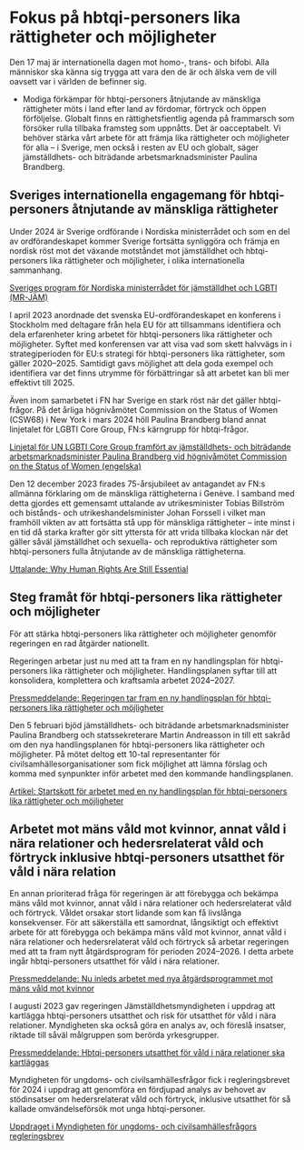 # Fokus på hbtqi-personers lika rättigheter och möjligheter

Den 17 maj är internationella dagen mot homo-, trans- och bifobi. Alla människor ska känna sig trygga att vara den de är och älska vem de vill oavsett var i världen de befinner sig.

- Modiga förkämpar för hbtqi-personers åtnjutande av mänskliga rättigheter möts i land efter land av fördomar, förtryck och öppen förföljelse. Globalt finns en rättighetsfientlig agenda på frammarsch som försöker rulla tillbaka framsteg som uppnåtts. Det är oacceptabelt. Vi behöver stärka vårt arbete för att främja lika rättigheter och möjligheter för alla – i Sverige, men också i resten av EU och globalt, säger jämställdhets- och biträdande arbetsmarknadsminister Paulina Brandberg.

## Sveriges internationella engagemang för hbtqi-personers åtnjutande av mänskliga rättigheter

Under 2024 är Sverige ordförande i Nordiska ministerrådet och som en del av ordförandeskapet kommer Sverige fortsätta synliggöra och främja en nordisk röst mot det växande motståndet mot jämställdhet och hbtqi-personers lika rättigheter och möjligheter, i olika internationella sammanhang.

[Sveriges program för Nordiska ministerrådet för jämställdhet och LGBTI (MR-JÄM)](/regeringens-politik/sveriges-ordforandeskap-i-nordiska-ministerradet-2024/sveriges-program-for-nordiska-ministerradet-for-jamstalldhet-och-lgbti-mr-jam/)

I april 2023 anordnade det svenska EU-ordförandeskapet en konferens i Stockholm med deltagare från hela EU för att tillsammans identifiera och dela erfarenheter kring arbetet för hbtqi-personers lika rättigheter och möjligheter. Syftet med konferensen var att visa vad som skett halvvägs in i strategiperioden för EU:s strategi för hbtqi-personers lika rättigheter, som gäller 2020–2025. Samtidigt gavs möjlighet att dela goda exempel och identifiera var det finns utrymme för förbättringar så att arbetet kan bli mer effektivt till 2025.

Även inom samarbetet i FN har Sverige en stark röst när det gäller hbtqi-frågor. På det årliga högnivåmötet Commission on the Status of Women (CSW68) i New York i mars 2024 höll Paulina Brandberg bland annat linjetalet för LGBTI Core Group, FN:s kärngrupp för hbtqi-frågor.

[Linjetal för UN LGBTI Core Group framfört av jämställdhets- och biträdande arbetsmarknadsminister Paulina Brandberg vid högnivåmötet Commission on the Status of Women (engelska)](/tal/2024/03/tal-av-paulina-brandberg-pa-csw68/)

Den 12 december 2023 firades 75-årsjubileet av antagandet av FN:s allmänna förklaring om de mänskliga rättigheterna i Genève. I samband med detta gjordes ett gemensamt uttalande av utrikesminister Tobias Billström och bistånds- och utrikeshandelsminister Johan Forssell i vilket man framhöll vikten av att fortsätta stå upp för mänskliga rättigheter – inte minst i en tid då starka krafter gör sitt yttersta för att vrida tillbaka klockan när det gäller såväl jämställdhet och sexuella- och reproduktiva rättigheter som hbtqi-personers fulla åtnjutande av de mänskliga rättigheterna.

[Uttalande: Why Human Rights Are Still Essential](/tal/2024/03/tal-av-paulina-brandberg-pa-csw68/)

## Steg framåt för hbtqi-personers lika rättigheter och möjligheter

För att stärka hbtqi-personers lika rättigheter och möjligheter genomför regeringen en rad åtgärder nationellt.

Regeringen arbetar just nu med att ta fram en ny handlingsplan för hbtqi-personers lika rättigheter och möjligheter. Handlingsplanen syftar till att konsolidera, komplettera och kraftsamla arbetet 2024–2027.

[Pressmeddelande: Regeringen tar fram en ny handlingsplan för hbtqi-personers lika rättigheter och möjligheter](/pressmeddelanden/2024/02/regeringen-tar-fram-en-ny-handlingsplan-for-hbtqi-personers-lika-rattigheter-och-mojligheter/)

Den 5 februari bjöd jämställdhets- och biträdande arbetsmarknadsminister Paulina Brandberg och statssekreterare Martin Andreasson in till ett sakråd om den nya handlingsplanen för hbtqi-personers lika rättigheter och möjligheter. På mötet deltog ett 10-tal representanter för civilsamhällesorganisationer som fick möjlighet att lämna förslag och komma med synpunkter inför arbetet med den kommande handlingsplanen.

[Artikel: Startskott för arbetet med en ny handlingsplan för hbtqi-personers lika rättigheter och möjligheter](/artiklar/2024/02/startskott-for-arbetet-med-en-ny-handlingsplan-for-hbtqi-personers-lika-rattigheter-och-mojligheter/)

## Arbetet mot mäns våld mot kvinnor, annat våld i nära relationer och hedersrelaterat våld och förtryck inklusive hbtqi-personers utsatthet för våld i nära relation

En annan prioriterad fråga för regeringen är att förebygga och bekämpa mäns våld mot kvinnor, annat våld i nära relationer och hedersrelaterat våld och förtryck. Våldet orsakar stort lidande som kan få livslånga konsekvenser. För att säkerställa ett samordnat, långsiktigt och effektivt arbete för att förebygga och bekämpa mäns våld mot kvinnor, annat våld i nära relationer och hedersrelaterat våld och förtryck så arbetar regeringen med att ta fram nytt åtgärdsprogram för perioden 2024–2026. I detta arbete ingår hbtqi-personers utsatthet för våld i nära relationer.

[Pressmeddelande: Nu inleds arbetet med nya åtgärdsprogrammet mot mäns våld mot kvinnor](/pressmeddelanden/2023/03/nu-inleds-arbetet-med-nya-atgardsprogrammet-mot-mans-vald-mot-kvinnor/)

I augusti 2023 gav regeringen Jämställdhetsmyndigheten i uppdrag att kartlägga hbtqi-personers utsatthet och risk för utsatthet för våld i nära relationer. Myndigheten ska också göra en analys av, och föreslå insatser, riktade till såväl målgruppen som berörda yrkesgrupper.

[Pressmeddelande: Hbtqi-personers utsatthet för våld i nära relationer ska kartläggas](/pressmeddelanden/2023/08/hbtqi-personers-utsatthet-for-vald-i-nara-relationer-ska-kartlaggas/)

Myndigheten för ungdoms- och civilsamhällesfrågor fick i regleringsbrevet för 2024 i uppdrag att genomföra en fördjupad analys av behovet av stödinsatser om hedersrelaterat våld och förtryck, inklusive utsatthet för så kallade omvändelseförsök mot unga hbtqi-personer.

[Uppdraget i Myndigheten för ungdoms- och civilsamhällesfrågors regleringsbrev](https://www.esv.se/statsliggaren/regleringsbrev/?RBID=24148)
